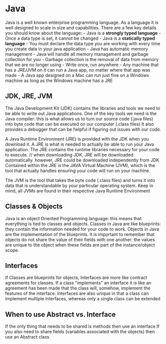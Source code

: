 # Java
Java is a well known enterprise programming language. 
As a language it is well designed to scale in size and capabilities.
There are a few key details you should know about the language:
    - Java is a **strongly typed language**
        - Once a data type is set, it cannot be changed
    - Java is a **statically typed language**
        - You must declare the data type you are working with every time you create data in your java application
    - Java has automatic memory management
        - Java will handle all memory management and garbage collection for you
        - Garbage collection is the removal of data from memory that we are no longer using
    - Write once, run anywhere
        - Any machine that has a JRE/JVM on it can run a Java app, no matter where that app was made
            - A Java app designed on a Mac can run just fine on a Windows machine as long as the Windows machine has a JRE


## JDK, JRE, JVM
The Java Development Kit (JDK) contains the libraries and tools we need to be able to write out Java applications.
One of the key tools we need is the Java compiler: this is what allows us to turn our source code (.java files) into byte code that can be executed on our computer (.class files)
It also provides a debugger that can be helpful if figuring out issues with our code.

A Java Runtime Environment (JRE) is provided with the JDK when you download it. A JRE is what is needed to actually be able to run your Java application. The JRE contains the runtime libraries necessary for your code to execute. 
// when downloading JDK, JRE will be downloaded automatically. however, JRE could be downloaded independently from JDK
Contained within the JRE is the JAVA Virtual Machine (JVM), which is the tool that actually handles ensuring your code will run on your machine.

The JVM is the tool that takes the byte code (.class files) and turns it into data that is understandable by your particular operating system.
Keep in mind, all JVMs are found in their respective Java Runtime Environment


## Classes & Objects
Java is an object Oriented Programming language: this means that everything is tied to classes and objects.
Classes in Java are like blueprints: they contain the information needed for your code to work.
Objects in Java are the implementation of the blueprints.
It is important to remember that objects do not share the value of their fields with one another: the values are unique to the object
when these fields are part of the instance/object scope.


## Interfaces
If Classes are blueprints for objects, Interfaces are more like contract agreements for classes. If a class "implements" an interface 
it is like an agreement has been made that the class will, somehow, implement the features of the interface. Interfaces are also unique in that a class can implement multiple interfaces, whereas only a single class can be extended


## When to use Abstract vs. Interface
If the only thing that needs to be shared is methods then use an interface
If you also need to share fields (variables associated with the objects) then use an Abstract class